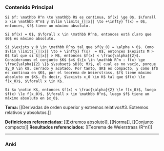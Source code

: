### Contenido Principal

```ad-proposition
Si $f: \mathbb R^n \to \mathbb R$ es continua, $f(x) \ge 0$, $\forall x \in \mathbb R^n$ y $\lim \limits_{||x|| \to +\infty} f(x) = 0$, entonces, $f$ tiene un máximo absoluto.
```

```ad-proof
Si $f(x) = 0$, $\forall x \in \mathbb R^n$, entonces está claro que $0$ es máximo absoluto.

Si $\exists y_0 \in \mathbb R^n$ tal que $f(y_0) = \alpha > 0$. Como $\lim \limits_{||x|| \to + \infty} f(x)  = 0$, entonces $\exists M > 0$ tal que si $||x|| > M$, entonces $f(x) < \frac{\alpha}{2}$. Consideramos el conjunto $K$ $=$ $\{x \in \mathbb R^n : f(x) \ge \frac{\alpha}{2} \}$ $\subset$ $B(0; M)$, el cual es no vacío, porque $y_0 \in K$, cerrado y acotado. Por tanto, $K$ es compacto, y como $f$ es continua en $K$, por el teorema de Weierstrass, $f$ tiene máximo absoluto en $K$. Es decir, $\exists x_0 \in K$ tal que $f(x) \le f(x_0)$, $\forall x \in K$.

Si $x \notin K$, entonces $f(x) < \frac{\alpha}{2} \le f(x_0)$, luego $f(x) \le f(x_0)$, $\forall x \in \mathbb R^n$, luego $f$ tiene un máximo absoluto en $x_0$.
```

**Tema:** [[Derivadas de orden superior y extremos relativos#3. Extremos relativos y absolutos.]]

**Definiciones referenciadas:**  [[Extremos absoluto]], [[Norma]], [[Conjunto compacto]]
**Resultados referenciados:** [[Teorema de Weierstrass (R^n)]]

---
### Anki
